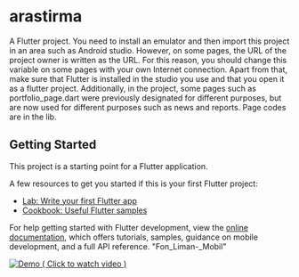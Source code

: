 # arastirma

A Flutter project.
You need to install an emulator and then import this project in an area such as Android studio.  However, on some pages, the URL of the project owner is written as the URL.  For this reason, you should change this variable on some pages with your own Internet connection. Apart from that, make sure that Flutter is installed in the studio you use and that you open it as a flutter project.
Additionally, in the project, some pages such as portfolio_page.dart were previously designated for different purposes, but are now used for different purposes such as news and reports. Page codes are in the lib.



## Getting Started

This project is a starting point for a Flutter application.

A few resources to get you started if this is your first Flutter project:

- [Lab: Write your first Flutter app](https://docs.flutter.dev/get-started/codelab)
- [Cookbook: Useful Flutter samples](https://docs.flutter.dev/cookbook)

For help getting started with Flutter development, view the
[online documentation](https://docs.flutter.dev/), which offers tutorials,
samples, guidance on mobile development, and a full API reference.
"Fon_Liman-_Mobil" 

[![Demo ( Click to watch video )](https://lh3.googleusercontent.com/fife/AGXqzDnCXevXuzh0sAFQauwrTZANUUiEQNBCbTOQKB6Kfpd_vo61WbThdg7KaCbUPaBpIIYuz2pueBg5yPZ47Z_5YSSp8b3oVlS7HXgKXOwKWDlPV7cKV98WXirlcPs-G1jorEeEIj_cZvI1WiZqdb03BO2nOhGLeAO1nSlNIMuX--34495eTpQlWpyRlU3EdDKU64m39iEORSjL5Fb6h6Pu2Ijfdtqd-VbnvQZbEqX2XcIdNtKbKVkJ73txd6ao_jX0B-Q_mMY_WLxvlx6BvK6vgAU8jZyy3-KUGONZ2JEq1_C3EK1uv-9UNPuHRepqajbPET6eVumPJXAo0bgAwe9rgQUFFMH-w6FIoG90Mi1P7RIZcq00yq5rni_goDuNns5jofnvHH80wAMRrC4-oQ0GLiVDV31BDZPoxkKSrRKtrtqrs9_vHqGAdrlvICDiXYNUcL1d3daeM_LamsTlhJAOh9H7iK5gAP_luYIZJ3eIl2mNhTDBC0fFL10CT63CaPrTQ5fYaMlF94dOQRVkFeIXWTbXoTwIA53V_nBE3R_fm8XBbfNAvmpFju4kSCe3ftEfk2ytd6n96tC5Jlva7M8twNYTKzIQnrARoEejAWrfalFlmGrVAC5zEeJvsXCprFA_2hrvSccMb4BbnDH42Q-lkJ6-QZmtn9EqaUeGlxxVFG6XX1xzlq4DNNNsBlHCMVY-6yE-Soh2Su5cWpVrDzVUXaUEJgDHSRpWfKvR8L4Ed8pfGz5PpeEZhA7zNhejBwhvC-Y-1SKTxg2r_NzyOqWu1OvQOE2MzxJ6lnRsW-eRl2fzcQTwkhnNupb8BzFyUO8WF3ngy4-SScbkuG0qgO5ZjUMHHaiCWXrrgLD_WXMgZ8bF01wMYHA1IEqOV-Bx-UhBH-lXFBl3VFJ8_QgyvPTPvM5DhQZl61jTCjnOzLBv_LQVwWTeMPV-kThlVQ3_Sch3O-pGsABMaoROaNA773TtoARPLcgsR09ATTgzS6bqHB9FVrVW8wzDQRlxFZd0r5jsSQwmpBD8jpesJD42tsKtL1QyTr6OOxuSj7BVphtz_D65rT1TQjASfzkZQIqNOJlBdEeLSpvk3T8MhBxCt7WxxBZ3bj5sp4nLDcHhOqunkwFfvbCrPWamfMQLfsA1f1kM7cfXVG02podqtLjAIdW2qT384mJuyegzZwIata2tf0xSYqVzkgJvDsJJJem70FS_LQ0vpZ_rCEU8WY47bISQ88QuMsW8XiosASZ5qB34oLJNpfre8IHe62YNPFuco2XJ2yu6DTNy9VpY2t1sfBOs3XRQIr6mVaV6-3x3_BLtLPph5AsFViKmEOV0vHkdhUB9x_85mvwgDaNz4IC_yMb6mxPLV5DfMaE1u532rwPfs61W9A7v6-7oWseJspnpI47t4wwMkJ9TKKr6Ue7NnslIfXiPwkrUSqHXBL3SeZUHzYQM75rulJq3ID6MVjd1-iO_Sr_AMtblIDzmpuR_bnS5GZhkl_cyZzKX4I8aRKLDwyY6riK1vbwj3nIp5wbwrBZc4LhX0OK6NjcTpTaUC0OzuzMjEVxpbaGyn2PhOiW5ihuSbzzPkRQX6zIN3l-b1YZ5joZzjA5qZXmoDXeMCCnthoO96h1WR4HaIrsOANPS4ZJK_VrUxV_NmtCBYSlguwMq2qemUjIaRtiVuxyb=w1920-h1080-k-pd)](https://drive.google.com/file/d/14GyO5tSxvbrIBX27UzHDJJuSrZnRoGgk/preview)
